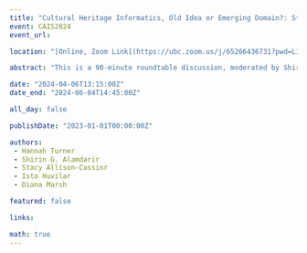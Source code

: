 ```yaml
---
title: "Cultural Heritage Informatics, Old Idea or Emerging Domain?: Stumbling into a Shared Definition for Research and Teaching"
event: CAIS2024
event_url: 

location: "[Online, Zoom Link](https://ubc.zoom.us/j/65266436731?pwd=L1dJRGwrYjNueldyUkFwZXZvc2dpUT09)"

abstract: "This is a 90-minute roundtable discussion, moderated by Shirin G. Alamdari. The term Cultural Heritage Informatics is being used widely in Information fields and by Information Studies Scholars and programs. This panel will address the questions: What is Cultural Heritage Informatics? Why do researchers and institutions stumble with a definition? Does Cultural Heritage Informatics define a methodology, a subject interest, or a set of technical practices? What kinds of ethical considerations could we, or should we, have?"

date: "2024-04-06T13:15:00Z"
date_end: "2024-06-04T14:45:00Z"

all_day: false

publishDate: "2023-01-01T00:00:00Z"

authors:
 - Hannah Turner
 - Shirin G. Alamdarir
 - Stacy Allison-Cassinr
 - Isto Huvilar
 - Diana Marsh

featured: false

links:

math: true
---
```



